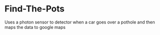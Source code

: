 # Find-The-Pots
Uses a photon sensor to detector when a car goes over a pothole and then maps the data to google maps 
